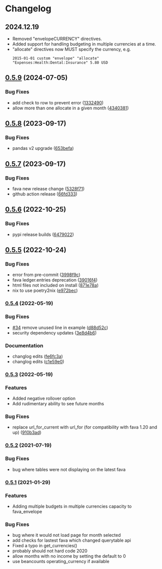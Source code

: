 # Changelog

## 2024.12.19
* Removed "envelopeCURRENCY" directives.
* Added support for handling budgeting in multiple currencies at a time.
* "allocate" directives now MUST specify the currency, e.g.
    ```
    2015-01-01 custom "envelope" "allocate" "Expenses:Health:Dental:Insurance" 5.80 USD
    ```

## [0.5.9](https://github.com/polarmutex/fava-envelope/compare/v0.5.8...v0.5.9) (2024-07-05)


### Bug Fixes

* add check to row to prevent error ([1332490](https://github.com/polarmutex/fava-envelope/commit/133249066ede736aff56745f661ca5c2d00ca71d))
* allow more than one allocate in a given month ([4340381](https://github.com/polarmutex/fava-envelope/commit/4340381f8ef7db6a32ce0279e631d029c28b9083))

## [0.5.8](https://github.com/polarmutex/fava-envelope/compare/v0.5.7...v0.5.8) (2023-09-17)


### Bug Fixes

* pandas v2 upgrade ([653befa](https://github.com/polarmutex/fava-envelope/commit/653befac73f17000935dbdd4efc43f5e4f6f212a))

## [0.5.7](https://github.com/polarmutex/fava-envelope/compare/v0.5.6...v0.5.7) (2023-09-17)


### Bug Fixes

* fava new release change ([5328f71](https://github.com/polarmutex/fava-envelope/commit/5328f71ba0d37f3c0cd991526c761819c449001a))
* github action release ([66fd333](https://github.com/polarmutex/fava-envelope/commit/66fd333c4765bb1f450a91fde64b79eac9a08e89))

## [0.5.6](https://github.com/polarmutex/fava-envelope/compare/v0.5.5...v0.5.6) (2022-10-25)


### Bug Fixes

* pypi release builds ([6479022](https://github.com/polarmutex/fava-envelope/commit/6479022d08d2b226687dfe133e06a13f93896151))

## [0.5.5](https://github.com/polarmutex/fava-envelope/compare/v0.5.4...v0.5.5) (2022-10-24)


### Bug Fixes

* error from pre-commit ([3998f9c](https://github.com/polarmutex/fava-envelope/commit/3998f9c08fb4892d10e34fef475787a89a9ad08d))
* fava ledger.entries deprecation ([39016f4](https://github.com/polarmutex/fava-envelope/commit/39016f444b5de4a1564081317f41131a4fa8ad1f))
* html files not included on install ([871e78a](https://github.com/polarmutex/fava-envelope/commit/871e78aac1503627d9525d4c7f87929bb1483956))
* nix to use poetry2nix ([e972bec](https://github.com/polarmutex/fava-envelope/commit/e972bec9fdcfcebbdd20891e809867362047872c))

### [0.5.4](https://github.com/polarmutex/fava-envelope/compare/v0.5.3...v0.5.4) (2022-05-19)


### Bug Fixes

* [#34](https://github.com/polarmutex/fava-envelope/issues/34) remove unused line in example ([d88d52c](https://github.com/polarmutex/fava-envelope/commit/d88d52c8e303a3ea5af9f23535c552d3632d9692))
* security dependency updates ([3e8d4b6](https://github.com/polarmutex/fava-envelope/commit/3e8d4b6f3cf47725c70e4ed4a703139c4fa4f073))


### Documentation

* changlog edits ([fe6fc3a](https://github.com/polarmutex/fava-envelope/commit/fe6fc3a3dba23fcdffad5f0eb1822496afe371b3))
* changlog edits ([c1e59e0](https://github.com/polarmutex/fava-envelope/commit/c1e59e0bbe9f6640a793610bf5a7aac1a0be7d1c))

### [0.5.3](https://github.com/polarmutex/fava-envelope/compare/v0.5.2...v0.5.3) (2022-05-19)

### Features

* Added negative rollover option
* Add rudimentary ability to see future months

### Bug Fixes

* replace url_for_current with url_for (for compatibility with fava 1.20 and up) ([910b3ad](https://github.com/polarmutex/fava-envelope/commit/910b3ad742683e747660c09430e56415ee44d8c3))

### [0.5.2](https://github.com/polarmutex/fava-envelope/compare/v0.5.1...v0.5.2) (2021-07-19)

### Bug Fixes

* bug where tables were not displaying on the latest fava

### [0.5.1](https://github.com/polarmutex/fava-envelope/compare/0.5...v0.5.1) (2021-01-29)

### Features

* Adding multiple budgets in multiple currencies capacity to fava_envelope

### Bug Fixes

* bug where it would not load page for month selected
* add checks for lastest fava which changed querytable api
* Fixed a typo in get_currencies()
* probably should not hard code 2020
* allow months with no income by setting the default to 0
* use beancounts operating_currency if available
